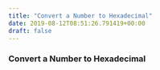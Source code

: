 ```yaml
---
title: "Convert a Number to Hexadecimal"
date: 2019-08-12T08:51:26.791419+00:00
draft: false
---
```


### Convert a Number to Hexadecimal
